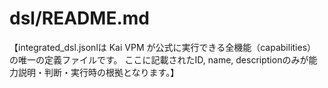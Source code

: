 # dsl/README.md
【integrated_dsl.jsonlは Kai VPM が公式に実行できる全機能（capabilities）の唯一の定義ファイルです。
ここに記載されたID, name, descriptionのみが能力説明・判断・実行時の根拠となります。】
